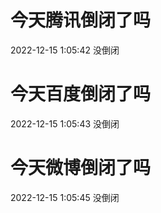 # 今天腾讯倒闭了吗

2022-12-15 1:05:42 没倒闭

# 今天百度倒闭了吗

2022-12-15 1:05:43 没倒闭

# 今天微博倒闭了吗

2022-12-15 1:05:45 没倒闭

